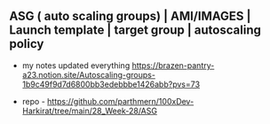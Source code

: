 ## ASG ( auto scaling groups) | AMI/IMAGES | Launch template | target group | autoscaling policy

- my notes updated everything https://brazen-pantry-a23.notion.site/Autoscaling-groups-1b9c49f9d7d6800bb3edebbbe1426abb?pvs=73


- repo - https://github.com/parthmern/100xDev-Harkirat/tree/main/28_Week-28/ASG



